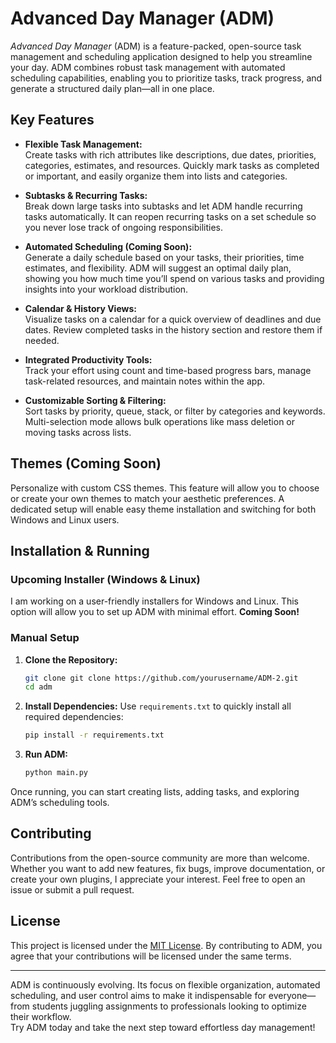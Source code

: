 # Advanced Day Manager (ADM)

*Advanced Day Manager* (ADM) is a feature-packed, open-source task management and scheduling application designed to help
you streamline your day. ADM combines robust task management with automated scheduling capabilities, enabling you to
prioritize tasks, track progress, and generate a structured daily plan—all in one place.

## Key Features

- **Flexible Task Management:**  
  Create tasks with rich attributes like descriptions, due dates, priorities, categories, estimates, and resources.
  Quickly mark tasks as completed or important, and easily organize them into lists and categories.

- **Subtasks & Recurring Tasks:**  
  Break down large tasks into subtasks and let ADM handle recurring tasks automatically. It can reopen recurring tasks
  on a set schedule so you never lose track of ongoing responsibilities.

- **Automated Scheduling (Coming Soon):**  
  Generate a daily schedule based on your tasks, their priorities, time estimates, and flexibility. ADM will suggest an
  optimal daily plan, showing you how much time you’ll spend on various tasks and providing insights into your workload
  distribution.

- **Calendar & History Views:**  
  Visualize tasks on a calendar for a quick overview of deadlines and due dates. Review completed tasks in the history
  section and restore them if needed.

- **Integrated Productivity Tools:**  
  Track your effort using count and time-based progress bars, manage task-related resources, and maintain notes within
  the app.

- **Customizable Sorting & Filtering:**  
  Sort tasks by priority, queue, stack, or filter by categories and keywords. Multi-selection mode allows bulk
  operations like mass deletion or moving tasks across lists.

## Themes (Coming Soon)

Personalize with custom CSS themes. This feature will allow you to choose or create your own themes
to match your aesthetic preferences. A dedicated setup will enable easy theme installation and switching for both
Windows and Linux users.

## Installation & Running

### Upcoming Installer (Windows & Linux)

I am working on a user-friendly installers for Windows and Linux. This option will allow you to set up ADM with minimal
effort. **Coming Soon!**

### Manual Setup

1. **Clone the Repository:**
   ```bash
   git clone git clone https://github.com/yourusername/ADM-2.git
   cd adm
   ```

2. **Install Dependencies:**
   Use `requirements.txt` to quickly install all required dependencies:
   ```bash
   pip install -r requirements.txt
   ```

3. **Run ADM:**
   ```bash
   python main.py
   ```

Once running, you can start creating lists, adding tasks, and exploring ADM’s scheduling tools.

## Contributing

Contributions from the open-source community are more than welcome. Whether you want to add new features, fix bugs,
improve documentation, or create your own plugins, I appreciate your interest. Feel free to open an issue or submit a
pull request.

## License

This project is licensed under the [MIT License](https://opensource.org/license/mit). By contributing to ADM, you agree
that your contributions will be licensed under the same terms.

---

ADM is continuously evolving. Its focus on flexible organization, automated scheduling, and user control aims to make it
indispensable for everyone—from students juggling assignments to professionals looking to optimize their workflow.  
Try ADM today and take the next step toward effortless day management!